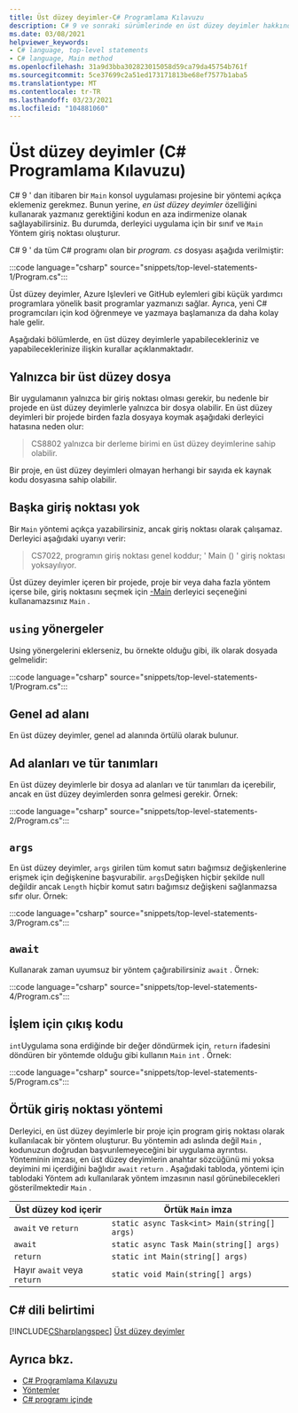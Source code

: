 ```yaml
---
title: Üst düzey deyimler-C# Programlama Kılavuzu
description: C# 9 ve sonraki sürümlerinde en üst düzey deyimler hakkında bilgi edinin.
ms.date: 03/08/2021
helpviewer_keywords:
- C# language, top-level statements
- C# language, Main method
ms.openlocfilehash: 31a9d3bba302823015058d59ca79da45754b761f
ms.sourcegitcommit: 5ce37699c2a51ed173171813be68ef7577b1aba5
ms.translationtype: MT
ms.contentlocale: tr-TR
ms.lasthandoff: 03/23/2021
ms.locfileid: "104881060"
---
```

# <a name="top-level-statements-c-programming-guide"></a>Üst düzey deyimler (C# Programlama Kılavuzu)

C# 9 ' dan itibaren bir `Main` konsol uygulaması projesine bir yöntemi açıkça eklemeniz gerekmez. Bunun yerine, *en üst düzey deyimler* özelliğini kullanarak yazmanız gerektiğini kodun en aza indirmenize olanak sağlayabilirsiniz. Bu durumda, derleyici uygulama için bir sınıf ve `Main` Yöntem giriş noktası oluşturur.

C# 9 ' da tüm C# programı olan bir *program. cs* dosyası aşağıda verilmiştir:

:::code language="csharp" source="snippets/top-level-statements-1/Program.cs":::

Üst düzey deyimler, Azure Işlevleri ve GitHub eylemleri gibi küçük yardımcı programlara yönelik basit programlar yazmanızı sağlar. Ayrıca, yeni C# programcıları için kod öğrenmeye ve yazmaya başlamanıza da daha kolay hale gelir.

Aşağıdaki bölümlerde, en üst düzey deyimlerle yapabilecekleriniz ve yapabileceklerinize ilişkin kurallar açıklanmaktadır.

## <a name="only-one-top-level-file"></a>Yalnızca bir üst düzey dosya

Bir uygulamanın yalnızca bir giriş noktası olması gerekir, bu nedenle bir projede en üst düzey deyimlerle yalnızca bir dosya olabilir. En üst düzey deyimleri bir projede birden fazla dosyaya koymak aşağıdaki derleyici hatasına neden olur:

> CS8802 yalnızca bir derleme birimi en üst düzey deyimlerine sahip olabilir.

Bir proje, en üst düzey deyimleri olmayan herhangi bir sayıda ek kaynak kodu dosyasına sahip olabilir.

## <a name="no-other-entry-points"></a>Başka giriş noktası yok

Bir `Main` yöntemi açıkça yazabilirsiniz, ancak giriş noktası olarak çalışamaz. Derleyici aşağıdaki uyarıyı verir:

> CS7022, programın giriş noktası genel koddur; ' Main () ' giriş noktası yoksayılıyor.

Üst düzey deyimler içeren bir projede, proje bir veya daha fazla yöntem içerse bile, giriş noktasını seçmek için [-Main](../../language-reference/compiler-options/advanced.md#mainentrypoint-or-startupobject) derleyici seçeneğini kullanamazsınız `Main` .

## <a name="using-directives"></a>`using` yönergeler

Using yönergelerini eklerseniz, bu örnekte olduğu gibi, ilk olarak dosyada gelmelidir:

:::code language="csharp" source="snippets/top-level-statements-1/Program.cs":::

## <a name="global-namespace"></a>Genel ad alanı

En üst düzey deyimler, genel ad alanında örtülü olarak bulunur.

## <a name="namespaces-and-type-definitions"></a>Ad alanları ve tür tanımları

En üst düzey deyimlerle bir dosya ad alanları ve tür tanımları da içerebilir, ancak en üst düzey deyimlerden sonra gelmesi gerekir. Örnek:

:::code language="csharp" source="snippets/top-level-statements-2/Program.cs":::

## `args`

En üst düzey deyimler, `args` girilen tüm komut satırı bağımsız değişkenlerine erişmek için değişkenine başvurabilir. `args`Değişken hiçbir şekilde null değildir ancak `Length` hiçbir komut satırı bağımsız değişkeni sağlanmazsa sıfır olur. Örnek:

:::code language="csharp" source="snippets/top-level-statements-3/Program.cs":::

## `await`

Kullanarak zaman uyumsuz bir yöntem çağırabilirsiniz `await` . Örnek:

:::code language="csharp" source="snippets/top-level-statements-4/Program.cs":::

## <a name="exit-code-for-the-process"></a>İşlem için çıkış kodu

`int`Uygulama sona erdiğinde bir değer döndürmek için, `return` ifadesini döndüren bir yöntemde olduğu gibi kullanın `Main` `int` . Örnek:

:::code language="csharp" source="snippets/top-level-statements-5/Program.cs":::

## <a name="implicit-entry-point-method"></a>Örtük giriş noktası yöntemi

Derleyici, en üst düzey deyimlerle bir proje için program giriş noktası olarak kullanılacak bir yöntem oluşturur. Bu yöntemin adı aslında değil `Main` , kodunuzun doğrudan başvurılemeyeceğini bir uygulama ayrıntısı. Yönteminin imzası, en üst düzey deyimlerin anahtar sözcüğünü mi yoksa deyimini mi içerdiğini bağlıdır `await` `return` . Aşağıdaki tabloda, yöntemi için tablodaki Yöntem adı kullanılarak yöntem imzasının nasıl görünebilecekleri gösterilmektedir `Main` .

| Üst düzey kod içerir| Örtük `Main` imza                    |
|------------------------|----------------------------------------------|
| `await` ve `return`   | `static async Task<int> Main(string[] args)` |
| `await`                | `static async Task Main(string[] args)`      |
| `return`               | `static int Main(string[] args)`             |
| Hayır `await` veya `return` | `static void Main(string[] args)`            |

## <a name="c-language-specification"></a>C# dili belirtimi

[!INCLUDE[CSharplangspec](~/includes/csharplangspec-md.md)]
[Üst düzey deyimler](~/_csharplang/proposals/csharp-9.0/top-level-statements.md)

## <a name="see-also"></a>Ayrıca bkz.

- [C# Programlama Kılavuzu](../index.md)
- [Yöntemler](../classes-and-structs/methods.md)
- [C# programı içinde](../inside-a-program/index.md)

